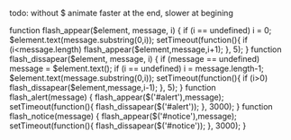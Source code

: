 todo:
without $
animate faster at the end, slower at begining

<span style="color:green" id="notice"></span>
<span style="color:red" id="alert"></span>
<script>
  <%=raw "flash_notice('#{j notice}');" if notice %>
  <%=raw "flash_notice('#{j alert}');" if alert %>
</script>


function flash_appear($element, message, i) {
  if (i == undefined)
    i = 0;
  $element.text(message.substring(0,i));
  setTimeout(function(){ 
    if (i<message.length)
      flash_appear($element,message,i+1);
  }, 5);
}
function flash_dissapear($element, message, i) {
  if (message == undefined)
    message = $element.text();
  if (i == undefined)
    i = message.length-1;
  $element.text(message.substring(0,i));
  setTimeout(function(){ 
    if (i>0)
      flash_dissapear($element,message,i-1);
  }, 5);
}
function flash_alert(message) {
  flash_appear($('#alert'),message);
  setTimeout(function(){ flash_dissapear($('#alert')); }, 3000);
}
function flash_notice(message) {
  flash_appear($('#notice'),message);
  setTimeout(function(){ flash_dissapear($('#notice')); }, 3000);
}


